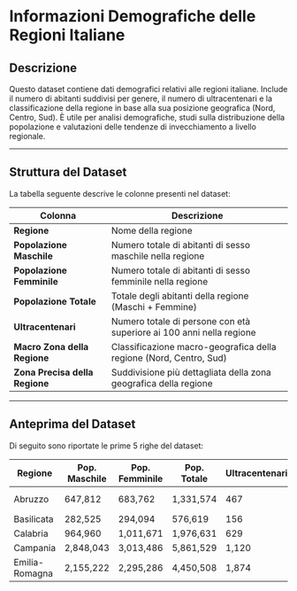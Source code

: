 # **Informazioni Demografiche delle Regioni Italiane**  

## **Descrizione**  
Questo dataset contiene dati demografici relativi alle regioni italiane. Include il numero di abitanti suddivisi per genere, il numero di ultracentenari e la classificazione della regione in base alla sua posizione geografica (Nord, Centro, Sud). È utile per analisi demografiche, studi sulla distribuzione della popolazione e valutazioni delle tendenze di invecchiamento a livello regionale.  

---

## **Struttura del Dataset**  
La tabella seguente descrive le colonne presenti nel dataset:  

| **Colonna**                     | **Descrizione** |
|---------------------------------|----------------|
| **Regione**                     | Nome della regione |
| **Popolazione Maschile**        | Numero totale di abitanti di sesso maschile nella regione |
| **Popolazione Femminile**       | Numero totale di abitanti di sesso femminile nella regione |
| **Popolazione Totale**          | Totale degli abitanti della regione (Maschi + Femmine) |
| **Ultracentenari**              | Numero totale di persone con età superiore ai 100 anni nella regione |
| **Macro Zona della Regione**    | Classificazione macro-geografica della regione (Nord, Centro, Sud) |
| **Zona Precisa della Regione**  | Suddivisione più dettagliata della zona geografica della regione |

---

## **Anteprima del Dataset**  
Di seguito sono riportate le prime 5 righe del dataset:  

| Regione       | Pop. Maschile | Pop. Femminile | Pop. Totale | Ultracentenari | Macro Zona | Zona Precisa  |
|--------------|--------------|---------------|-------------|---------------|------------|--------------|
| Abruzzo      | 647,812      | 683,762       | 1,331,574   | 467           | Sud        | Centro-Sud   |
| Basilicata   | 282,525      | 294,094       | 576,619     | 156           | Sud        | Sud          |
| Calabria     | 964,960      | 1,011,671     | 1,976,631   | 629           | Sud        | Sud          |
| Campania     | 2,848,043    | 3,013,486     | 5,861,529   | 1,120         | Sud        | Sud          |
| Emilia-Romagna | 2,155,222  | 2,295,286     | 4,450,508   | 1,874         | Nord       | Nord         |
